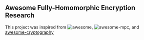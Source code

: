 ## Awesome Fully-Homomorphic Encryption Research

This project was inspired from ![awesome](https://github.com/sindresorhus/awesome), ![awesome-mpc](https://github.com/arupmondal-cs/awesome-mpc), and [awesome-cryptography](https://github.com/arupmondal-cs/awesome-cryptography)

